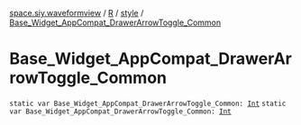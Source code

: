[space.siy.waveformview](../../index.md) / [R](../index.md) / [style](index.md) / [Base_Widget_AppCompat_DrawerArrowToggle_Common](./-base_-widget_-app-compat_-drawer-arrow-toggle_-common.md)

# Base_Widget_AppCompat_DrawerArrowToggle_Common

`static var Base_Widget_AppCompat_DrawerArrowToggle_Common: `[`Int`](https://kotlinlang.org/api/latest/jvm/stdlib/kotlin/-int/index.html)
`static var Base_Widget_AppCompat_DrawerArrowToggle_Common: `[`Int`](https://kotlinlang.org/api/latest/jvm/stdlib/kotlin/-int/index.html)